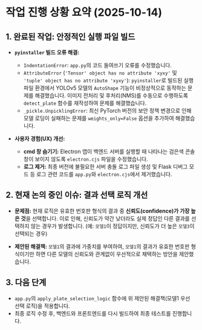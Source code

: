 # 작업 진행 상황 요약 (2025-10-14)

## 1. 완료된 작업: 안정적인 실행 파일 빌드

- **`pyinstaller` 빌드 오류 해결:**
    - `IndentationError`: `app.py`의 코드 들여쓰기 오류를 수정했습니다.
    - `AttributeError` (`'Tensor' object has no attribute 'xyxy'` 및 `'tuple' object has no attribute 'xyxy'`): `pyinstaller`로 빌드된 실행 파일 환경에서 YOLOv5 모델의 `AutoShape` 기능이 비정상적으로 동작하는 문제를 해결했습니다. 이미지 전처리 및 후처리(NMS)를 수동으로 수행하도록 `detect_plate` 함수를 재작성하여 문제를 해결했습니다.
    - `_pickle.UnpicklingError`: 최신 PyTorch 버전의 보안 정책 변경으로 인해 모델 로딩이 실패하는 문제를 `weights_only=False` 옵션을 추가하여 해결했습니다.

- **사용자 경험(UX) 개선:**
    - **cmd 창 숨기기:** Electron 앱이 백엔드 서버를 실행할 때 나타나는 검은색 콘솔 창이 보이지 않도록 `electron.cjs` 파일을 수정했습니다.
    - **로그 제거:** 최종 버전에 불필요한 서버 충돌 로그 파일 생성 및 Flask 디버그 모드 등 로그 관련 코드를 `app.py`와 `electron.cjs`에서 제거했습니다.

## 2. 현재 논의 중인 이슈: 결과 선택 로직 개선

- **문제점:** 현재 로직은 유효한 번호판 형식의 결과 중 **신뢰도(confidence)가 가장 높은 것**을 선택합니다. 이로 인해, 신뢰도가 약간 낮더라도 실제 정답인 다른 결과를 선택하지 않는 경우가 발생합니다. (예: `모델1`이 정답이지만, 신뢰도가 더 높은 `모델3`이 선택되는 경우)

- **제안된 해결책:** `모델1`의 결과에 가중치를 부여하여, `모델1`의 결과가 유효한 번호판 형식이기만 하면 다른 모델의 신뢰도와 관계없이 우선적으로 채택하는 방안을 제안했습니다.

## 3. 다음 단계

- `app.py`의 `apply_plate_selection_logic` 함수에 위 제안된 해결책(모델1 우선 선택 로직)을 적용합니다.
- 최종 로직 수정 후, 백엔드와 프론트엔드를 다시 빌드하여 최종 테스트를 진행합니다.
